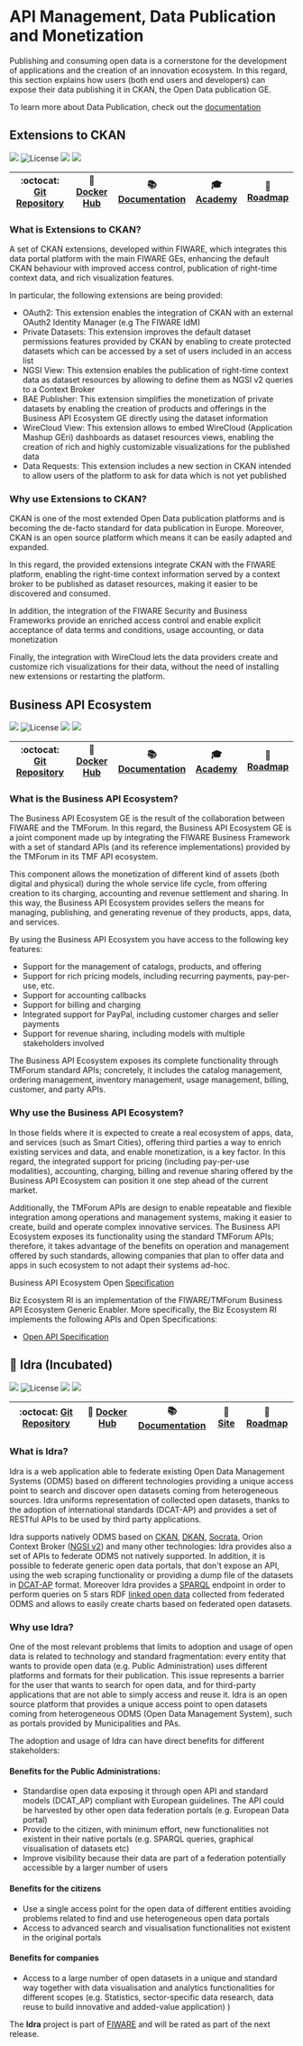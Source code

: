 # API Management, Data Publication and Monetization

Publishing and consuming open data is a cornerstone for the development of applications and the creation of an
innovation ecosystem. In this regard, this section explains how users (both end users and developers) can expose their
data publishing it in CKAN, the Open Data publication GE.

To learn more about Data Publication, check out the
[documentation](https://fiwaretourguide.readthedocs.io/en/latest/data-publication/introduction/)

## Extensions to CKAN

[![](https://nexus.lab.fiware.org/repository/raw/public/badges/chapters/data-publication.svg)](./README.md)
![License](https://img.shields.io/github/license/conwetlab/FIWARE-CKAN-Extensions.svg)
![](https://img.shields.io/github/release-date/conwetlab/FIWARE-CKAN-Extensions.svg)
![](https://img.shields.io/github/commits-since/conwetlab/FIWARE-CKAN-Extensions/latest.svg)

| :octocat: [Git Repository](https://github.com/conwetlab/FIWARE-CKAN-Extensions) | :whale: [Docker Hub](https://hub.docker.com/r/fiware/ckan-extended/) | :books: [Documentation](https://fiware-ckan-extensions.rtfd.io/) | :mortar_board: [Academy](https://fiware-academy.readthedocs.io/en/latest/data-publication/ckan) | :dart: [Roadmap](https://github.com/conwetlab/FIWARE-CKAN-Extensions/blob/master/roadmap.md) |
| ------------------------------------------------------------------------------- | -------------------------------------------------------------------- | ---------------------------------------------------------------- | ----------------------------------------------------------------------------------------------- | -------------------------------------------------------------------------------------------- |

### What is Extensions to CKAN?

A set of CKAN extensions, developed within FIWARE, which integrates this data portal platform with the main FIWARE GEs,
enhancing the default CKAN behaviour with improved access control, publication of right-time context data, and rich
visualization features.

In particular, the following extensions are being provided:

-   OAuth2: This extension enables the integration of CKAN with an external OAuth2 Identity Manager (e.g The FIWARE IdM)
-   Private Datasets: This extension improves the default dataset permissions features provided by CKAN by enabling to
    create protected datasets which can be accessed by a set of users included in an access list
-   NGSI View: This extension enables the publication of right-time context data as dataset resources by allowing to
    define them as NGSI v2 queries to a Context Broker
-   BAE Publisher: This extension simplifies the monetization of private datasets by enabling the creation of products
    and offerings in the Business API Ecosystem GE directly using the dataset information
-   WireCloud View: This extension allows to embed WireCloud (Application Mashup GEri) dashboards as dataset resources
    views, enabling the creation of rich and highly customizable visualizations for the published data
-   Data Requests: This extension includes a new section in CKAN intended to allow users of the platform to ask for data
    which is not yet published

### Why use Extensions to CKAN?

CKAN is one of the most extended Open Data publication platforms and is becoming the de-facto standard for data
publication in Europe. Moreover, CKAN is an open source platform which means it can be easily adapted and expanded.

In this regard, the provided extensions integrate CKAN with the FIWARE platform, enabling the right-time context
information served by a context broker to be published as dataset resources, making it easier to be discovered and
consumed.

In addition, the integration of the FIWARE Security and Business Frameworks provide an enriched access control and
enable explicit acceptance of data terms and conditions, usage accounting, or data monetization

Finally, the integration with WireCloud lets the data providers create and customize rich visualizations for their data,
without the need of installing new extensions or restarting the platform.

## Business API Ecosystem

[![](https://nexus.lab.fiware.org/repository/raw/public/badges/chapters/data-monetization.svg)](./README.md)
![License](https://img.shields.io/github/license/FIWARE-TMForum/Business-API-Ecosystem.svg)
![](https://img.shields.io/github/release-date/FIWARE-TMForum/Business-API-Ecosystem.svg)
![](https://img.shields.io/github/commits-since/FIWARE-TMForum/Business-API-Ecosystem/latest.svg)

| :octocat: [Git Repository](https://github.com/FIWARE-TMForum/Business-API-Ecosystem) | :whale: [Docker Hub](https://hub.docker.com/r/fiware/business-api-ecosystem) | :books: [Documentation](https://business-api-ecosystem.rtfd.io/) | :mortar_board: [Academy](https://fiware-academy.readthedocs.io/en/latest/data-publication/business-api) | :dart: [Roadmap](https://github.com/FIWARE-TMForum/Business-API-Ecosystem/blob/master/roadmap.md) |
| ------------------------------------------------------------------------------------ | ---------------------------------------------------------------------------- | ---------------------------------------------------------------- | ------------------------------------------------------------------------------------------------------- | ------------------------------------------------------------------------------------------------- |

### What is the Business API Ecosystem?

The Business API Ecosystem GE is the result of the collaboration between FIWARE and the TMForum. In this regard, the
Business API Ecosystem GE is a joint component made up by integrating the FIWARE Business Framework with a set of
standard APIs (and its reference implementations) provided by the TMForum in its TMF API ecosystem.

This component allows the monetization of different kind of assets (both digital and physical) during the whole service
life cycle, from offering creation to its charging, accounting and revenue settlement and sharing. In this way, the
Business API Ecosystem provides sellers the means for managing, publishing, and generating revenue of they products,
apps, data, and services.

By using the Business API Ecosystem you have access to the following key features:

-   Support for the management of catalogs, products, and offering
-   Support for rich pricing models, including recurring payments, pay-per-use, etc.
-   Support for accounting callbacks
-   Support for billing and charging
-   Integrated support for PayPal, including customer charges and seller payments
-   Support for revenue sharing, including models with multiple stakeholders involved

The Business API Ecosystem exposes its complete functionality through TMForum standard APIs; concretely, it includes the
catalog management, ordering management, inventory management, usage management, billing, customer, and party APIs.

### Why use the Business API Ecosystem?

In those fields where it is expected to create a real ecosystem of apps, data, and services (such as Smart Cities),
offering third parties a way to enrich existing services and data, and enable monetization, is a key factor. In this
regard, the integrated support for pricing (including pay-per-use modalities), accounting, charging, billing and revenue
sharing offered by the Business API Ecosystem can position it one step ahead of the current market.

Additionally, the TMForum APIs are design to enable repeatable and flexible integration among operations and management
systems, making it easier to create, build and operate complex innovative services. The Business API Ecosystem exposes
its functionality using the standard TMForum APIs; therefore, it takes advantage of the benefits on operation and
management offered by such standards, allowing companies that plan to offer data and apps in such ecosystem to not adapt
their systems ad-hoc.

Business API Ecosystem Open
[Specification](https://forge.fiware.org/plugins/mediawiki/wiki/fiware/index.php/FIWARE.OpenSpecification.Apps.BusinessAPIEcosystem)

Biz Ecosystem RI is an implementation of the FIWARE/TMForum Business API Ecosystem Generic Enabler. More specifically,
the Biz Ecosystem RI implements the following APIs and Open Specifications:

-   [Open API Specification](https://fiware-tmforum.github.io/Business-API-Ecosystem/)

<a name="idra"/>

## :seedling: Idra (Incubated)

[![](https://nexus.lab.fiware.org/repository/raw/public/badges/chapters/data-publication.svg)](./README.md)
![License](https://img.shields.io/github/license/OPSILab/Idra.svg)
![](https://img.shields.io/github/release-date/OPSILab/Idra.svg)
![](https://img.shields.io/github/commits-since/OPSILab/Idra/latest.svg)

| :octocat: [Git Repository](https://github.com/OPSILab/Idra) | :whale: [Docker Hub](https://hub.docker.com/u/idraopendata/idra) | :books: [Documentation](https://idra.rtfd.io/) | :page_facing_up: [Site](https://idra.eng.it/) | :dart: [Roadmap](https://github.com/OPSILab/Idra/blob/master/roadmap.md) |
| ----------------------------------------------------------- | ---------------------------------------------------------------- | ---------------------------------------------- | --------------------------------------------- | ------------------------------------------------------------------------ |

### What is Idra?

Idra is a web application able to federate existing Open Data Management Systems (ODMS) based on different technologies
providing a unique access point to search and discover open datasets coming from heterogeneous sources. Idra uniforms
representation of collected open datasets, thanks to the adoption of international standards (DCAT-AP) and provides a
set of RESTful APIs to be used by third party applications.

Idra supports natively ODMS based on [CKAN](https://ckan.org/), [DKAN](https://getdkan.org/),
[Socrata](https://socrata.com/), Orion Context Broker
([NGSI v2](https://swagger.lab.fiware.org/?url=https://raw.githubusercontent.com/Fiware/specifications/master/OpenAPI/ngsiv2/ngsiv2-openapi.json))
and many other technologies: Idra provides also a set of APIs to federate ODMS not natively supported. In addition, it
is possible to federate generic open data portals, that don't expose an API, using the web scraping functionality or
providing a dump file of the datasets in
[DCAT-AP](https://joinup.ec.europa.eu/solution/dcat-application-profile-data-portals-europe) format. Moreover Idra
provides a [SPARQL](https://www.w3.org/TR/sparql11-query/) endpoint in order to perform queries on 5 stars RDF
[linked open data](https://dvcs.w3.org/hg/gld/raw-file/default/glossary/index.html) collected from federated ODMS and
allows to easily create charts based on federated open datasets.

### Why use Idra?

One of the most relevant problems that limits to adoption and usage of open data is related to technology and standard
fragmentation: every entity that wants to provide open data (e.g. Public Administration) uses different platforms and
formats for their publication. This issue represents a barrier for the user that wants to search for open data, and for
third-party applications that are not able to simply access and reuse it. Idra is an open source platform that provides
a unique access point to open datasets coming from heterogeneous ODMS (Open Data Management System), such as portals
provided by Municipalities and PAs.

The adoption and usage of Idra can have direct benefits for different stakeholders:

#### Benefits for the Public Administrations:

-   Standardise open data exposing it through open API and standard models (DCAT_AP) compliant with European guidelines.
    The API could be harvested by other open data federation portals (e.g. European Data portal)
-   Provide to the citizen, with minimum effort, new functionalities not existent in their native portals (e.g. SPARQL
    queries, graphical visualisation of datasets etc)
-   Improve visibility because their data are part of a federation potentially accessible by a larger number of users

#### Benefits for the citizens

-   Use a single access point for the open data of different entities avoiding problems related to find and use
    heterogeneous open data portals
-   Access to advanced search and visualisation functionalities not existent in the original portals

#### Benefits for companies

-   Access to a large number of open datasets in a unique and standard way together with data visualisation and
    analytics functionalities for different scopes (e.g. Statistics, sector-specific data research, data reuse to build
    innovative and added-value application) )

The **Idra** project is part of [FIWARE](https://fiware.org/) and will be rated as part of the next release.
